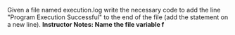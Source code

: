 Given a file named execution.log write the necessary code to add the line "Program Execution Successful" to the end of the file (add the statement on a new line). 
**Instructor Notes:
Name the file variable f**

